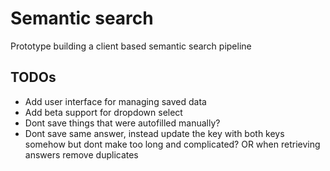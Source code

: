 # Semantic search

Prototype building a client based semantic search pipeline

## TODOs

- Add user interface for managing saved data
- Add beta support for dropdown select
- Dont save things that were autofilled manually?
- Dont save same answer, instead update the key with both keys somehow but dont make too long and complicated? OR when retrieving answers remove duplicates